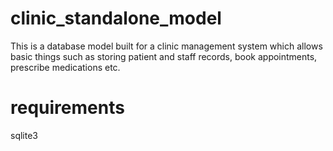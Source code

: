 # clinic_standalone_model
This is a database model built for a clinic management system which allows basic things such as storing patient and staff records, 
book appointments, prescribe medications etc.

# requirements
sqlite3
